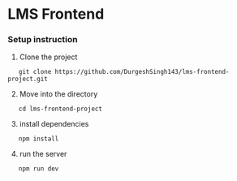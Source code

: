 # LMS Frontend

### Setup instruction

1. Clone the project
```
   git clone https://github.com/DurgeshSingh143/lms-frontend-project.git
```

2. Move into the directory
```
   cd lms-frontend-project
```

3. install dependencies
```
   npm install
```

4. run the server
```
   npm run dev
```